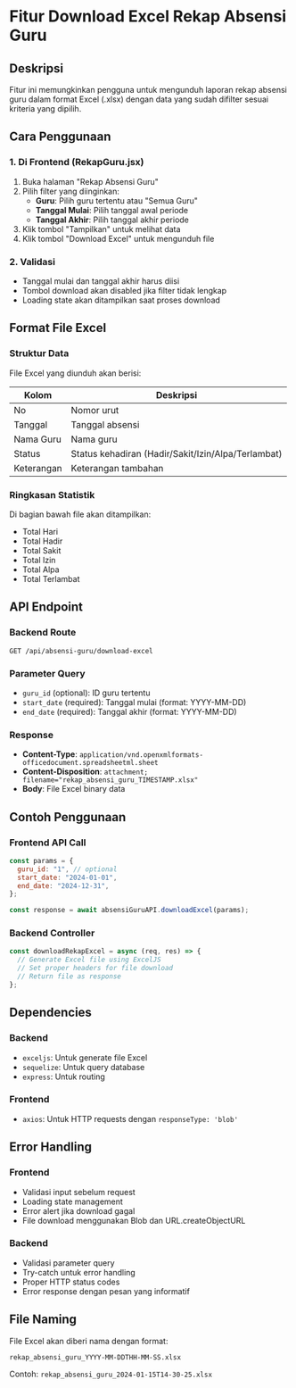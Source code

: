 # Fitur Download Excel Rekap Absensi Guru

## Deskripsi

Fitur ini memungkinkan pengguna untuk mengunduh laporan rekap absensi guru dalam format Excel (.xlsx) dengan data yang sudah difilter sesuai kriteria yang dipilih.

## Cara Penggunaan

### 1. Di Frontend (RekapGuru.jsx)

1. Buka halaman "Rekap Absensi Guru"
2. Pilih filter yang diinginkan:
   - **Guru**: Pilih guru tertentu atau "Semua Guru"
   - **Tanggal Mulai**: Pilih tanggal awal periode
   - **Tanggal Akhir**: Pilih tanggal akhir periode
3. Klik tombol "Tampilkan" untuk melihat data
4. Klik tombol "Download Excel" untuk mengunduh file

### 2. Validasi

- Tanggal mulai dan tanggal akhir harus diisi
- Tombol download akan disabled jika filter tidak lengkap
- Loading state akan ditampilkan saat proses download

## Format File Excel

### Struktur Data

File Excel yang diunduh akan berisi:

| Kolom      | Deskripsi                                          |
| ---------- | -------------------------------------------------- |
| No         | Nomor urut                                         |
| Tanggal    | Tanggal absensi                                    |
| Nama Guru  | Nama guru                                          |
| Status     | Status kehadiran (Hadir/Sakit/Izin/Alpa/Terlambat) |
| Keterangan | Keterangan tambahan                                |

### Ringkasan Statistik

Di bagian bawah file akan ditampilkan:

- Total Hari
- Total Hadir
- Total Sakit
- Total Izin
- Total Alpa
- Total Terlambat

## API Endpoint

### Backend Route

```
GET /api/absensi-guru/download-excel
```

### Parameter Query

- `guru_id` (optional): ID guru tertentu
- `start_date` (required): Tanggal mulai (format: YYYY-MM-DD)
- `end_date` (required): Tanggal akhir (format: YYYY-MM-DD)

### Response

- **Content-Type**: `application/vnd.openxmlformats-officedocument.spreadsheetml.sheet`
- **Content-Disposition**: `attachment; filename="rekap_absensi_guru_TIMESTAMP.xlsx"`
- **Body**: File Excel binary data

## Contoh Penggunaan

### Frontend API Call

```javascript
const params = {
  guru_id: "1", // optional
  start_date: "2024-01-01",
  end_date: "2024-12-31",
};

const response = await absensiGuruAPI.downloadExcel(params);
```

### Backend Controller

```javascript
const downloadRekapExcel = async (req, res) => {
  // Generate Excel file using ExcelJS
  // Set proper headers for file download
  // Return file as response
};
```

## Dependencies

### Backend

- `exceljs`: Untuk generate file Excel
- `sequelize`: Untuk query database
- `express`: Untuk routing

### Frontend

- `axios`: Untuk HTTP requests dengan `responseType: 'blob'`

## Error Handling

### Frontend

- Validasi input sebelum request
- Loading state management
- Error alert jika download gagal
- File download menggunakan Blob dan URL.createObjectURL

### Backend

- Validasi parameter query
- Try-catch untuk error handling
- Proper HTTP status codes
- Error response dengan pesan yang informatif

## File Naming

File Excel akan diberi nama dengan format:

```
rekap_absensi_guru_YYYY-MM-DDTHH-MM-SS.xlsx
```

Contoh: `rekap_absensi_guru_2024-01-15T14-30-25.xlsx`
